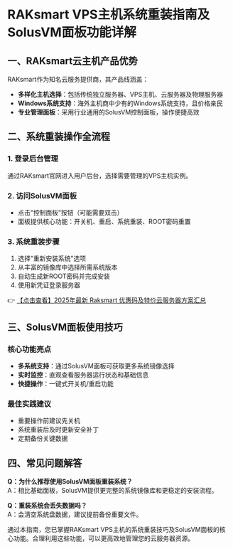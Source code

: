 # RAKsmart VPS主机系统重装指南及SolusVM面板功能详解

## 一、RAKsmart云主机产品优势

RAKsmart作为知名云服务提供商，其产品线涵盖：
- **多样化主机选择**：包括传统独立服务器、VPS主机、云服务器及物理服务器
- **Windows系统支持**：海外主机商中少有的Windows系统支持，且价格亲民
- **专业管理面板**：采用行业通用的SolusVM控制面板，操作便捷高效

## 二、系统重装操作全流程

### 1. 登录后台管理
通过RAKsmart官网进入用户后台，选择需要管理的VPS主机实例。

### 2. 访问SolusVM面板
- 点击"控制面板"按钮（可能需要双击）
- 面板提供核心功能：开关机、重启、系统重装、ROOT密码重置

### 3. 系统重装步骤
1. 选择"重新安装系统"选项
2. 从丰富的镜像库中选择所需系统版本
3. 自动生成新ROOT密码并完成安装
4. 使用新凭证登录服务器

👉 [【点击查看】2025年最新 Raksmart 优惠码及特价云服务器方案汇总](https://bit.ly/raksmart)

## 三、SolusVM面板使用技巧

### 核心功能亮点
- **多系统支持**：通过SolusVM面板可获取更多系统镜像选择
- **实时监控**：直观查看服务器运行状态和基础信息
- **快捷操作**：一键式开关机/重启功能

### 最佳实践建议
- 重要操作前建议先关机
- 系统重装后及时更新安全补丁
- 定期备份关键数据

## 四、常见问题解答

**Q：为什么推荐使用SolusVM面板重装系统？**  
A：相比基础面板，SolusVM提供更完整的系统镜像库和更稳定的安装流程。

**Q：重装系统会丢失数据吗？**  
A：会清空系统盘数据，建议提前备份重要文件。

通过本指南，您已掌握RAKsmart VPS主机的系统重装技巧及SolusVM面板的核心功能。合理利用这些功能，可以更高效地管理您的云服务器资源。